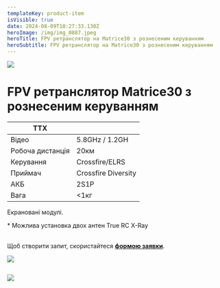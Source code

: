 ```yaml
---
templateKey: product-item
isVisible: true
date: 2024-08-09T10:27:33.130Z
heroImage: /img/img_0887.jpeg
heroTitle: FPV ретранслятор на Matrice30 з рознесеним керуванням
heroSubtitle: FPV ретранслятор на Matrice30 з рознесеним керуванням
---
```

![](/img/img_0880.jpeg)

# FPV ретранслятор Matrice30 з рознесеним керуванням

| **ТТХ**          |                     |
| ---------------- | ------------------- |
| Відео            | 5.8GHz / 1.2GH      |
| Робоча дистанція | 20км                |
| ﻿Керування       | Crossfire/ELRS﻿     |
| П﻿риймач         | Crossfire Diversity |
| АКБ              | 2S1P                |
| Вага             | <1кг                |

Е﻿крановані модулі.

\* Можлива установка двох антен True RC X-Ray

\
Щоб створити запит, скористайтеся <a href="https://docs.google.com/forms/d/1TCApMWtctqZN7LEEKFTjVBQc5R3FQGf2tWWAGfGwWSU" target="_blank" rel="noopener noreferrer">**формою заявки**</a>.

![](/img/img_0884.jpeg)

![]()

![](/img/img_0876.jpeg)

![]()